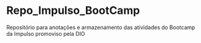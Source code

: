 # Repo_Impulso_BootCamp
Repositório para anotações e armazenamento das atividades do Bootcamp da Impulso promoviso pela DIO
